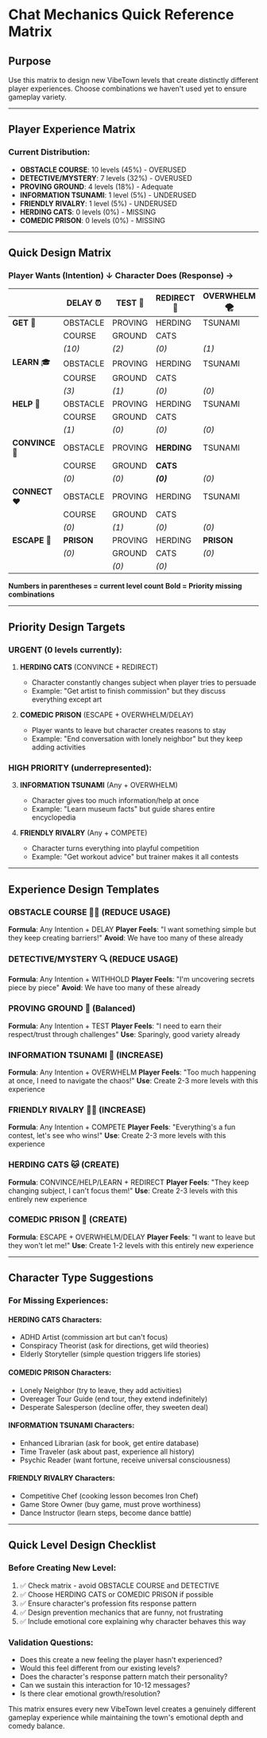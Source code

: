 # Chat Mechanics Quick Reference Matrix

## Purpose
Use this matrix to design new VibeTown levels that create distinctly different player experiences. Choose combinations we haven't used yet to ensure gameplay variety.

---

## Player Experience Matrix

### Current Distribution:
- **OBSTACLE COURSE**: 10 levels (45%) - OVERUSED
- **DETECTIVE/MYSTERY**: 7 levels (32%) - OVERUSED  
- **PROVING GROUND**: 4 levels (18%) - Adequate
- **INFORMATION TSUNAMI**: 1 level (5%) - UNDERUSED
- **FRIENDLY RIVALRY**: 1 level (5%) - UNDERUSED
- **HERDING CATS**: 0 levels (0%) - MISSING
- **COMEDIC PRISON**: 0 levels (0%) - MISSING

---

## Quick Design Matrix

### **Player Wants (Intention)** ↓ **Character Does (Response)** →

|                | DELAY ⏰ | TEST 🧪 | REDIRECT 🔄 | OVERWHELM 🌪️ | WITHHOLD 🔒 | COMPETE 🏆 |
|----------------|----------|---------|-------------|---------------|-------------|-------------|
| **GET** 🛒     | OBSTACLE | PROVING | HERDING     | TSUNAMI       | DETECTIVE   | RIVALRY     |
|                | COURSE   | GROUND  | CATS        |               |             |             |
|                | *(10)*   | *(2)*   | *(0)*       | *(1)*         | *(2)*       | *(1)*       |
| **LEARN** 🎓   | OBSTACLE | PROVING | HERDING     | TSUNAMI       | DETECTIVE   | RIVALRY     |
|                | COURSE   | GROUND  | CATS        |               |             |             |
|                | *(3)*    | *(1)*   | *(0)*       | *(0)*         | *(5)*       | *(0)*       |
| **HELP** 🤝    | OBSTACLE | PROVING | HERDING     | TSUNAMI       | DETECTIVE   | RIVALRY     |
|                | COURSE   | GROUND  | CATS        |               |             |             |
|                | *(1)*    | *(0)*   | *(0)*       | *(0)*         | *(0)*       | *(0)*       |
| **CONVINCE** 💬| OBSTACLE | PROVING | **HERDING** | TSUNAMI       | DETECTIVE   | RIVALRY     |
|                | COURSE   | GROUND  | **CATS**    |               |             |             |
|                | *(0)*    | *(0)*   | ***(0)***   | *(0)*         | *(0)*       | *(0)*       |
| **CONNECT** ❤️ | OBSTACLE | PROVING | HERDING     | TSUNAMI       | DETECTIVE   | RIVALRY     |
|                | COURSE   | GROUND  | CATS        |               |             |             |
|                | *(0)*    | *(1)*   | *(0)*       | *(0)*         | *(0)*       | *(0)*       |
| **ESCAPE** 🚪  | **PRISON**| PROVING | HERDING     | **PRISON**    | DETECTIVE   | RIVALRY     |
|                | *(0)*    | GROUND  | CATS        | *(0)*         |             |             |
|                |          | *(0)*   | *(0)*       |               | *(0)*       | *(0)*       |

**Numbers in parentheses = current level count**
**Bold = Priority missing combinations**

---

## Priority Design Targets

### **URGENT (0 levels currently):**
1. **HERDING CATS** (CONVINCE + REDIRECT)
   - Character constantly changes subject when player tries to persuade
   - Example: "Get artist to finish commission" but they discuss everything except art

2. **COMEDIC PRISON** (ESCAPE + OVERWHELM/DELAY)
   - Player wants to leave but character creates reasons to stay
   - Example: "End conversation with lonely neighbor" but they keep adding activities

### **HIGH PRIORITY (underrepresented):**
3. **INFORMATION TSUNAMI** (Any + OVERWHELM)
   - Character gives too much information/help at once
   - Example: "Learn museum facts" but guide shares entire encyclopedia

4. **FRIENDLY RIVALRY** (Any + COMPETE)
   - Character turns everything into playful competition
   - Example: "Get workout advice" but trainer makes it all contests

---

## Experience Design Templates

### **OBSTACLE COURSE** 🏃‍♀️ (REDUCE USAGE)
**Formula**: Any Intention + DELAY
**Player Feels**: "I want something simple but they keep creating barriers!"
**Avoid**: We have too many of these already

### **DETECTIVE/MYSTERY** 🔍 (REDUCE USAGE)  
**Formula**: Any Intention + WITHHOLD
**Player Feels**: "I'm uncovering secrets piece by piece"
**Avoid**: We have too many of these already

### **PROVING GROUND** 💪 (Balanced)
**Formula**: Any Intention + TEST
**Player Feels**: "I need to earn their respect/trust through challenges"
**Use**: Sparingly, good variety already

### **INFORMATION TSUNAMI** 🌊 (INCREASE)
**Formula**: Any Intention + OVERWHELM
**Player Feels**: "Too much happening at once, I need to navigate the chaos!"
**Use**: Create 2-3 more levels with this experience

### **FRIENDLY RIVALRY** 🤜🤛 (INCREASE)
**Formula**: Any Intention + COMPETE
**Player Feels**: "Everything's a fun contest, let's see who wins!"
**Use**: Create 2-3 more levels with this experience

### **HERDING CATS** 🐱 (CREATE)
**Formula**: CONVINCE/HELP/LEARN + REDIRECT
**Player Feels**: "They keep changing subject, I can't focus them!"
**Use**: Create 2-3 levels with this entirely new experience

### **COMEDIC PRISON** 🔐 (CREATE)
**Formula**: ESCAPE + OVERWHELM/DELAY
**Player Feels**: "I want to leave but they won't let me!"
**Use**: Create 1-2 levels with this entirely new experience

---

## Character Type Suggestions

### **For Missing Experiences:**

#### **HERDING CATS Characters:**
- ADHD Artist (commission art but can't focus)
- Conspiracy Theorist (ask for directions, get wild theories)
- Elderly Storyteller (simple question triggers life stories)

#### **COMEDIC PRISON Characters:**
- Lonely Neighbor (try to leave, they add activities)
- Overeager Tour Guide (end tour, they extend indefinitely)
- Desperate Salesperson (decline offer, they sweeten deal)

#### **INFORMATION TSUNAMI Characters:**
- Enhanced Librarian (ask for book, get entire database)
- Time Traveler (ask about past, experience all history)
- Psychic Reader (want fortune, receive universal consciousness)

#### **FRIENDLY RIVALRY Characters:**
- Competitive Chef (cooking lesson becomes Iron Chef)
- Game Store Owner (buy game, must prove worthiness)
- Dance Instructor (learn steps, become dance battle)

---

## Quick Level Design Checklist

### **Before Creating New Level:**
1. ✅ Check matrix - avoid OBSTACLE COURSE and DETECTIVE
2. ✅ Choose HERDING CATS or COMEDIC PRISON if possible
3. ✅ Ensure character's profession fits response pattern
4. ✅ Design prevention mechanics that are funny, not frustrating
5. ✅ Include emotional core explaining why character behaves this way

### **Validation Questions:**
- Does this create a new feeling the player hasn't experienced?
- Would this feel different from our existing levels?
- Does the character's response pattern match their personality?
- Can we sustain this interaction for 10-12 messages?
- Is there clear emotional growth/resolution?

This matrix ensures every new VibeTown level creates a genuinely different gameplay experience while maintaining the town's emotional depth and comedy balance.